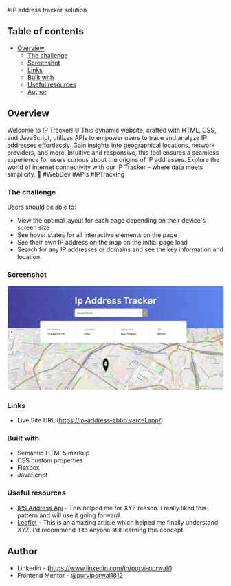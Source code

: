 #IP address tracker solution

## Table of contents

- [Overview](#overview)
  - [The challenge](#the-challenge)
  - [Screenshot](#screenshot)
  - [Links](#links)
  - [Built with](#built-with)
  - [Useful resources](#useful-resources)
  - [Author](#author)

## Overview

Welcome to IP Tracker! 🌐 This dynamic website, crafted with HTML, CSS, and JavaScript, utilizes APIs to empower users to trace and analyze IP addresses effortlessly. Gain insights into geographical locations, network providers, and more. Intuitive and responsive, this tool ensures a seamless experience for users curious about the origins of IP addresses. Explore the world of internet connectivity with our IP Tracker – where data meets simplicity. 🚀 #WebDev #APIs #IPTracking

### The challenge

Users should be able to:

- View the optimal layout for each page depending on their device's screen size
- See hover states for all interactive elements on the page
- See their own IP address on the map on the initial page load
- Search for any IP addresses or domains and see the key information and location

### Screenshot

![Site preview](design\finalDesign.png?raw=true "Site Preview")

### Links

- Live Site URL:(https://ip-address-zbbb.vercel.app/)

### Built with

- Semantic HTML5 markup
- CSS custom properties
- Flexbox
- JavaScript

### Useful resources

- [IPS Address Api](https://geo.ipify.org/docs) - This helped me for XYZ reason. I really liked this pattern and will use it going forward.
- [Leaflet](https://leafletjs.com/examples/quick-start/) - This is an amazing article which helped me finally understand XYZ. I'd recommend it to anyone still learning this concept.

## Author

- Linkedin - (https://www.linkedin.com/in/purvi-porwal/)
- Frontend Mentor - [@purviporwal1812](https://www.frontendmentor.io/profile/purviporwal1812)
